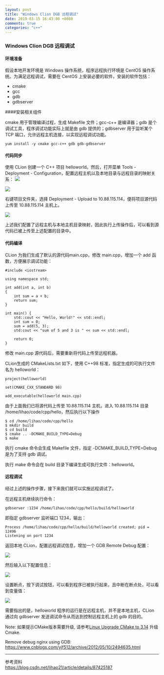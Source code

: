 ```yaml
---
layout: post
title: "Windows Clion DGB 远程调试"
date: 2019-03-15 16:43:00 +0080
comments: true
categories: "c++"
---
```


### Windows Clion DGB 远程调试

#### 环境准备

假设本地开发环境是 Windows 操作系统，程序远程执行环境是 CentOS 操作系统。为满足远程调试，需要在 CentOS 上安装必要的软件，安装的软件包括：

- cmake
- gcc
- gdb
- gdbserver

####安装相关组件

cmake 用于管理编译过程，生成 Makefile 文件；gcc-c++ 是编译器；gdb 是个调试工具，程序调试功能实际上就是由 gdb 提供的；gdbserver 用于监听某个 TCP 端口，允许远程主机连接，以实现远程调试功能。

```
yum install -y cmake gcc-c++ gdb gdb-gdbserver
```

#### 代码同步

使用 CLion 创建一个 C++ 项目 helloworld。然后，打开菜单 Tools - Deployment - Configuration，配置远程主机以及本地目录与远程目录的映射关系：
![](/images/blog/c/2019-02-16-001953.jpg)

![](/images/blog/c/2019-02-16-002249.jpg)

右键项目文件夹，选择 Deployment - Upload to 10.88.115.114，便将项目源代码上传至 10.88.115.114 主机上。

![](/images/blog/c/2019-02-16-002124.jpg)

上述我们配置了远程主机与本地主机目录映射，因此执行上传操作后，可以看到源代码已被上传至上述配置的目录中。

#### 代码编译

CLion 为我们生成了默认的源代码main.cpp，修改 main.cpp，增加一个 add 函数，方便展示调试功能：

```
#include <iostream>

using namespace std;

int add(int a, int b)
{
    int sum = a + b;
    return sum;
}

int main() {
    std::cout << "Hello, World!" << std::endl;
    int sum = 0;
    sum = add(5, 3);
    std:cout << "sum of 5 and 3 is " << sum << std::endl;

    return 0;
}
```

修改 main.cpp 源代码后，需要重新将代码上传至远程机器。

CLion生成的 CMakeLists.txt 如下，使用 C++98 标准，指定生成的可执行文件名为 helloworld：

```
project(helloworld)

set(CMAKE_CXX_STANDARD 98)

add_executable(helloworld main.cpp)
```

由于上面我们已将源代码上传至 10.88.115.114 主机，进入 10.88.115.114 目录 /home/lihao/code/cpp/hello，然后执行以下操作

```
$ cd /home/lihao/code/cpp/hello
$ mkdir build
$ cd build
$ cmake .. -DCMAKE_BUILD_TYPE=Debug
$ make
```

执行 cmake 命令会生成 Makefile 文件，指定 -DCMAKE_BUILD_TYPE=Debug 是为了支持 gdb 调试。

执行 make 命令会在 build 目录下编译生成可执行文件：helloworld。

#### 远程调试

经过上述的操作步骤，接下来我们就可以实施远程调试了。

在远程主机继续执行命令：

```
gdbserver :1234 /home/lihao/code/cpp/hello/build/helloworld
```

即指定 gdbserver 监听端口 1234，输出：

```
Process /home/lihao/code/cpp/hello/build/helloworld created; pid = 12496
Listening on port 1234
```

返回本地 CLion，配置远程调试信息，增加一个 GDB Remote Debug 配置：

![](/images/blog/c/2019-02-16-002509.jpg)

然后输入以下配置信息：

![](/images/blog/c/2019-02-16-002550.jpg)

设置断点，按下调试按钮，可以看到程序已被执行起来，且中断在断点处，可以看到变量值：

![](/images/blog/c/2019-02-16-002647.jpg)

需要指出的是，helloworld 程序的运行是在远程主机，并不是本地主机，CLion 通过向 gdbserver 发送调试命令从而达到控制远程主机上的 gdb 的目的。

Note: 如果提示CMake版本需要升级, 请参考[Linux Upgrade CMake to 3.14](https://robinye.com/2019/03/15/Linux_Upgrade_CMake/) 升级Cmake.

Remove debug nginx using GDB:  
https://www.cnblogs.com/yjf512/archive/2012/05/10/2494635.html

----
参考资料  
https://blog.csdn.net/lihao21/article/details/87425187  


